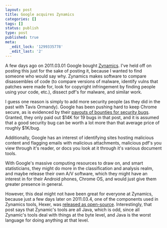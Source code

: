 ```yaml
---
layout: post
title: Google acquires Zynamics
categories: []
tags: []
status: publish
type: post
published: true
meta:
  _edit_lock: '1299335778'
  _edit_last: '2'
---
```

A few days ago on 2011.03.01 Google bought <a href="zynamics.com">Zynamics</a>.  I've held off on posting this just for the sake of posting it, because I wanted to find someone who would say why.  Zynamics makes software to compare disassembles of code (to compare versions of malware, identify vulns that patches were made for, look for copyright infringement by finding people using your code, etc.), dissect pdf's for malware, and similar work.

I guess one reason is simply to add more security people (as they did in the past with Tavis Ormandy).  Google has been pushing hard to keep Chrome secure, as is evidenced by their <a href="https://threatpost.com/en_us/blogs/google-fixes-19-bugs-chrome-pays-14k-bug-bounties-030111">payouts of bounties for security bugs</a>.  Granted, they only paid out $14K for 19 bugs in that post, and it is assumed that a good security bug can be worth a lot more than that average price of roughly $1K/bug.

Additionally, Google has an interest of identifying sites hosting malicious content and flagging emails with malicious attachments, malicious pdf's you view through it's reader, or docs you look at it through it's various document tools.

With Google's massive computing resources to draw on, and smart statisticians, they might do more in the classification and analysis realm, and maybe release their own A/V software, which they might have an interest in for their Android phones, Chrome OS, and would just give them greater presence in general.

However, this deal might not have been great for everyone at Zynamics, because just a few days later on 2011.03.4, one of the components used in Zynamics tools, Hexer, was <a href="http://www.the-interweb.com/serendipity/index.php?/archives/131-Release-of-JHexView-1.0.html">released as open-source</a>.  Interestingly, that post says that Zynamic's tools are all Java, which is odd, since all Zynamic's tools deal with things at the byte level, and Java is the worst language for doing anything at that level.
